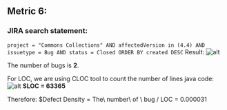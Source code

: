## Metric 6:

### JIRA search statement:
`project = "Commons Collections" AND affectedVersion in (4.4) AND issuetype = Bug AND status = Closed ORDER BY created DESC`
Result:
![alt](https://i.imgur.com/EfGGMfg.png)

The number of bugs is **2**.

For LOC, we are using CLOC tool to count the number of lines java code:
![alt](https://imgur.com/jjNwMRr)
**SLOC = 63365**

Therefore:
$Defect Density = The\ number\ of \ bug / LOC = 0.000031